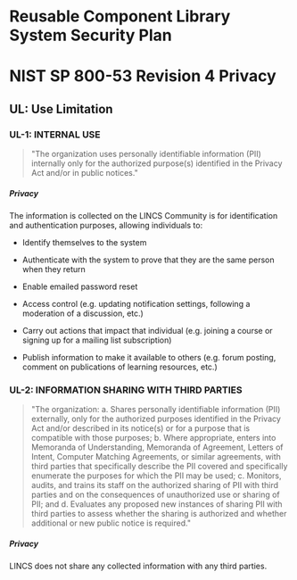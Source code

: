 # Reusable Component Library System Security Plan

# NIST SP 800-53 Revision 4 Privacy

## UL: Use Limitation

### UL-1: INTERNAL USE

> "The organization uses personally identifiable information (PII) internally only for the
>       authorized purpose(s) identified in the Privacy Act and/or in public notices."

##### Privacy

The information is collected on the LINCS Community is for identification and
authentication purposes, allowing individuals to:

* Identify themselves to the system

* Authenticate with the system to prove that they are the same person when they
return

* Enable emailed password reset

* Access control (e.g. updating notification settings, following a moderation of a
discussion, etc.)

* Carry out actions that impact that individual (e.g. joining a course or signing up
for a mailing list subscription)

* Publish information to make it available to others (e.g. forum posting, comment on
publications of learning resources, etc.)


### UL-2: INFORMATION SHARING WITH THIRD PARTIES

> "The organization:
>      a.   Shares personally identifiable information (PII) externally, only for
> the authorized purposes
>           identified in the Privacy Act and/or described in its notice(s) or for
> a purpose that is
>           compatible with those purposes;
>      b.   Where appropriate, enters into Memoranda of Understanding, Memoranda
> of Agreement,
>           Letters of Intent, Computer Matching Agreements, or similar agreements,
> with third parties
>           that specifically describe the PII covered and specifically enumerate
> the purposes for which
>           the PII may be used;
>      c.   Monitors, audits, and trains its staff on the authorized sharing of
> PII with third parties and on
>           the consequences of unauthorized use or sharing of PII; and
>      d.   Evaluates any proposed new instances of sharing PII with third parties
> to assess whether the
>           sharing is authorized and whether additional or new public notice is
> required."

##### Privacy

LINCS does not share any collected information with any third parties.



